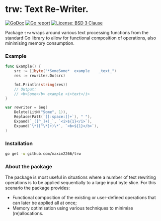 # trw: Text Re-Writer.

[![GoDoc](https://godoc.org/github.com/maxim2266/trw?status.svg)](https://godoc.org/github.com/maxim2266/trw)
[![Go report](http://goreportcard.com/badge/maxim2266/trw)](http://goreportcard.com/report/maxim2266/trw)
[![License: BSD 3 Clause](https://img.shields.io/badge/License-BSD_3--Clause-yellow.svg)](https://opensource.org/licenses/BSD-3-Clause)

Package `trw` wraps around various text processing functions from the standard
Go library to allow for functional composition of operations, also minimising
memory consumption.

### Example
```Go
func Example() {
	src := []byte("*SomeSome*  example    _text_")
	res := rewriter.Do(src)

	fmt.Println(string(res))
	// Output:
	// <b>Some</b> example <i>text</i>
}

var rewriter = Seq(
	Delete(LitN("Some", 1)),
	Replace(Patt(`[[:space:]]+`), " "),
	Expand(`_([^_]+)_`, `<i>${1}</i>`),
	Expand(`\*([^\*]+)\*`, `<b>${1}</b>`),
)
```

### Installation

```sh
go get -u github.com/maxim2266/trw
```

### About the package

The package is most useful in situations where a number of text rewriting
operations is to be applied sequentially to a large input byte slice. For this scenario the package provides:
- Functional composition of the existing or user-defined operations that can later be
applied all at once;
- Memory optimisation using various techniques to minimise (re)allocations.

